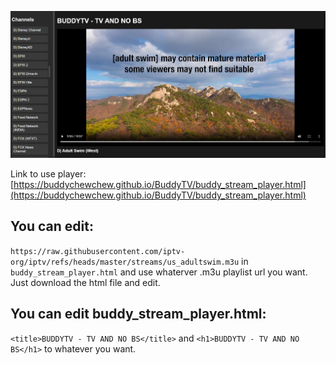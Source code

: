 ![image](https://github.com/BuddyChewChew/BuddyTV/blob/main/Screenshot%202024-10-14%20010149.png)

Link to use player: [https://buddychewchew.github.io/BuddyTV/buddy_stream_player.html](https://buddychewchew.github.io/BuddyTV/buddy_stream_player.html)

## You can edit:
`https://raw.githubusercontent.com/iptv-org/iptv/refs/heads/master/streams/us_adultswim.m3u` in `buddy_stream_player.html` and use whaterver .m3u playlist url you want. Just download the html file and edit.

## You can edit buddy_stream_player.html:
`<title>BUDDYTV - TV AND NO BS</title>` and  `<h1>BUDDYTV - TV AND NO BS</h1>` to whatever you want.
